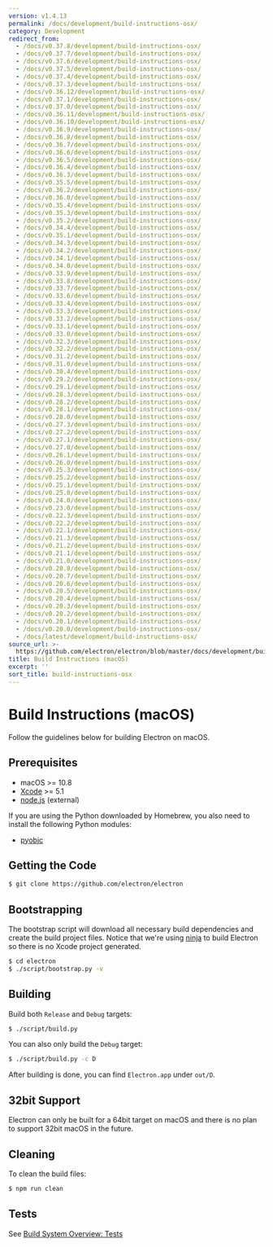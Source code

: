 ```yaml
---
version: v1.4.13
permalink: /docs/development/build-instructions-osx/
category: Development
redirect_from:
  - /docs/v0.37.8/development/build-instructions-osx/
  - /docs/v0.37.7/development/build-instructions-osx/
  - /docs/v0.37.6/development/build-instructions-osx/
  - /docs/v0.37.5/development/build-instructions-osx/
  - /docs/v0.37.4/development/build-instructions-osx/
  - /docs/v0.37.3/development/build-instructions-osx/
  - /docs/v0.36.12/development/build-instructions-osx/
  - /docs/v0.37.1/development/build-instructions-osx/
  - /docs/v0.37.0/development/build-instructions-osx/
  - /docs/v0.36.11/development/build-instructions-osx/
  - /docs/v0.36.10/development/build-instructions-osx/
  - /docs/v0.36.9/development/build-instructions-osx/
  - /docs/v0.36.8/development/build-instructions-osx/
  - /docs/v0.36.7/development/build-instructions-osx/
  - /docs/v0.36.6/development/build-instructions-osx/
  - /docs/v0.36.5/development/build-instructions-osx/
  - /docs/v0.36.4/development/build-instructions-osx/
  - /docs/v0.36.3/development/build-instructions-osx/
  - /docs/v0.35.5/development/build-instructions-osx/
  - /docs/v0.36.2/development/build-instructions-osx/
  - /docs/v0.36.0/development/build-instructions-osx/
  - /docs/v0.35.4/development/build-instructions-osx/
  - /docs/v0.35.3/development/build-instructions-osx/
  - /docs/v0.35.2/development/build-instructions-osx/
  - /docs/v0.34.4/development/build-instructions-osx/
  - /docs/v0.35.1/development/build-instructions-osx/
  - /docs/v0.34.3/development/build-instructions-osx/
  - /docs/v0.34.2/development/build-instructions-osx/
  - /docs/v0.34.1/development/build-instructions-osx/
  - /docs/v0.34.0/development/build-instructions-osx/
  - /docs/v0.33.9/development/build-instructions-osx/
  - /docs/v0.33.8/development/build-instructions-osx/
  - /docs/v0.33.7/development/build-instructions-osx/
  - /docs/v0.33.6/development/build-instructions-osx/
  - /docs/v0.33.4/development/build-instructions-osx/
  - /docs/v0.33.3/development/build-instructions-osx/
  - /docs/v0.33.2/development/build-instructions-osx/
  - /docs/v0.33.1/development/build-instructions-osx/
  - /docs/v0.33.0/development/build-instructions-osx/
  - /docs/v0.32.3/development/build-instructions-osx/
  - /docs/v0.32.2/development/build-instructions-osx/
  - /docs/v0.31.2/development/build-instructions-osx/
  - /docs/v0.31.0/development/build-instructions-osx/
  - /docs/v0.30.4/development/build-instructions-osx/
  - /docs/v0.29.2/development/build-instructions-osx/
  - /docs/v0.29.1/development/build-instructions-osx/
  - /docs/v0.28.3/development/build-instructions-osx/
  - /docs/v0.28.2/development/build-instructions-osx/
  - /docs/v0.28.1/development/build-instructions-osx/
  - /docs/v0.28.0/development/build-instructions-osx/
  - /docs/v0.27.3/development/build-instructions-osx/
  - /docs/v0.27.2/development/build-instructions-osx/
  - /docs/v0.27.1/development/build-instructions-osx/
  - /docs/v0.27.0/development/build-instructions-osx/
  - /docs/v0.26.1/development/build-instructions-osx/
  - /docs/v0.26.0/development/build-instructions-osx/
  - /docs/v0.25.3/development/build-instructions-osx/
  - /docs/v0.25.2/development/build-instructions-osx/
  - /docs/v0.25.1/development/build-instructions-osx/
  - /docs/v0.25.0/development/build-instructions-osx/
  - /docs/v0.24.0/development/build-instructions-osx/
  - /docs/v0.23.0/development/build-instructions-osx/
  - /docs/v0.22.3/development/build-instructions-osx/
  - /docs/v0.22.2/development/build-instructions-osx/
  - /docs/v0.22.1/development/build-instructions-osx/
  - /docs/v0.21.3/development/build-instructions-osx/
  - /docs/v0.21.2/development/build-instructions-osx/
  - /docs/v0.21.1/development/build-instructions-osx/
  - /docs/v0.21.0/development/build-instructions-osx/
  - /docs/v0.20.8/development/build-instructions-osx/
  - /docs/v0.20.7/development/build-instructions-osx/
  - /docs/v0.20.6/development/build-instructions-osx/
  - /docs/v0.20.5/development/build-instructions-osx/
  - /docs/v0.20.4/development/build-instructions-osx/
  - /docs/v0.20.3/development/build-instructions-osx/
  - /docs/v0.20.2/development/build-instructions-osx/
  - /docs/v0.20.1/development/build-instructions-osx/
  - /docs/v0.20.0/development/build-instructions-osx/
  - /docs/latest/development/build-instructions-osx/
source_url: >-
  https://github.com/electron/electron/blob/master/docs/development/build-instructions-osx.md
title: Build Instructions (macOS)
excerpt: ''
sort_title: build-instructions-osx
---
```

# Build Instructions (macOS)

Follow the guidelines below for building Electron on macOS.

## Prerequisites

*   macOS >= 10.8
*   [Xcode](https://developer.apple.com/technologies/tools/) >= 5.1
*   [node.js](http://nodejs.org) (external)

If you are using the Python downloaded by Homebrew, you also need to install the following Python modules:

*   [pyobjc](https://pythonhosted.org/pyobjc/install.html)

## Getting the Code

```bash
$ git clone https://github.com/electron/electron
```

## Bootstrapping

The bootstrap script will download all necessary build dependencies and create the build project files. Notice that we're using [ninja](https://ninja-build.org/) to build Electron so there is no Xcode project generated.

```bash
$ cd electron
$ ./script/bootstrap.py -v
```

## Building

Build both `Release` and `Debug` targets:

```bash
$ ./script/build.py
```

You can also only build the `Debug` target:

```bash
$ ./script/build.py -c D
```

After building is done, you can find `Electron.app` under `out/D`.

## 32bit Support

Electron can only be built for a 64bit target on macOS and there is no plan to support 32bit macOS in the future.

## Cleaning

To clean the build files:

```bash
$ npm run clean
```

## Tests

See [Build System Overview: Tests]({{site.baseurl}}/docs/development/build-system-overview#tests)

